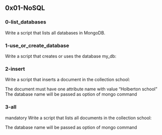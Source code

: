 ## 0x01-NoSQL
### 0-list_databases

Write a script that lists all databases in MongoDB.

### 1-use_or_create_database

Write a script that creates or uses the database my_db:

### 2-insert

Write a script that inserts a document in the collection school:

The document must have one attribute name with value “Holberton school”
The database name will be passed as option of mongo command

### 3-all


mandatory
Write a script that lists all documents in the collection school:

The database name will be passed as option of mongo command
